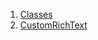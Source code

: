 

1. [Classes](file-___home_harshil_Desktop_open-source_palisadoes_talawa_lib_widgets_rich_text/#classes)
2. [CustomRichText](file-___home_harshil_Desktop_open-source_palisadoes_talawa_lib_widgets_rich_text/CustomRichText-class.html)
